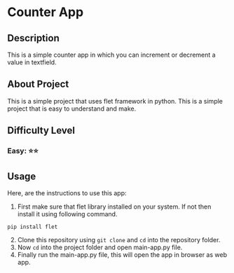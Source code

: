 # Counter App

## Description
This is a simple counter app in which you can increment or decrement a value in textfield.

## About Project
This is a simple project that uses flet framework in python. This is a simple project that is easy to understand and make.

## Difficulty Level
### Easy: ⭐⭐


## Usage
Here, are the instructions to use this app:

1. First make sure that flet library installed on your system. If not then install it using following command.
```
pip install flet
```
2. Clone this repository using `git clone` and `cd` into the repository folder.
3. Now `cd` into the project folder and open main-app.py file.
4. Finally run the main-app.py file, this will open the app in browser as web app.